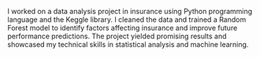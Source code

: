 
I worked on a data analysis project in insurance using Python programming language and the Keggle library. I cleaned the data and trained a Random Forest model to identify factors affecting insurance and improve future performance predictions. The project yielded promising results and showcased my technical skills in statistical analysis and machine learning.
